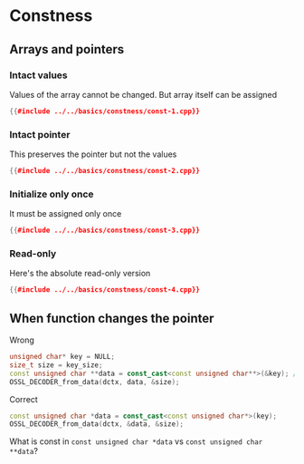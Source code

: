 # Constness

## Arrays and pointers

### Intact values

Values of the array cannot be changed. But array itself can be assigned

```cpp
{{#include ../../basics/constness/const-1.cpp}}
```

### Intact pointer

This preserves the pointer but not the values

```cpp
{{#include ../../basics/constness/const-2.cpp}}
```

### Initialize only once

It must be assigned only once

```cpp
{{#include ../../basics/constness/const-3.cpp}}
```

### Read-only

Here's the absolute read-only version

```cpp
{{#include ../../basics/constness/const-4.cpp}}
```


## When function changes the pointer

Wrong

```cpp
unsigned char* key = NULL;
size_t size = key_size;
const unsigned char **data = const_cast<const unsigned char**>(&key); // data pointer will be changed
OSSL_DECODER_from_data(dctx, data, &size);

```

Correct

```cpp
const unsigned char *data = const_cast<const unsigned char*>(key);
OSSL_DECODER_from_data(dctx, &data, &size);
```

What is const in `const unsigned char *data` vs `const unsigned char **data`?

